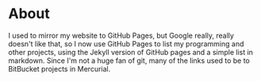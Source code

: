 # About

I used to mirror my website to GitHub Pages, but Google really, really doesn't like that, so I now use GitHub Pages to list my programming and other projects, using the Jekyll version of GitHub pages and a simple list in markdown.  Since I'm not a huge fan of git, many of the links used to be to BitBucket projects in Mercurial.

